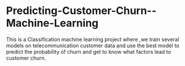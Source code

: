 # Predicting-Customer-Churn--Machine-Learning
 This is a Classification machine learning project where ,we train several models on telecommunication customer data and use the best model to predict the probability of churn and get to know what factors lead to customer churn.
